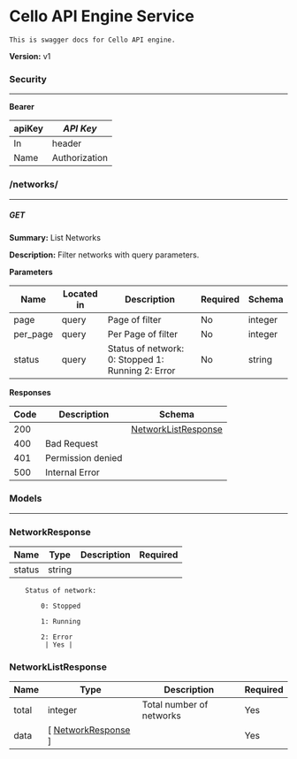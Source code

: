 Cello API Engine Service
========================

    This is swagger docs for Cello API engine.


**Version:** v1

### Security
---
**Bearer**

|apiKey|*API Key*|
|---|---|
|In|header|
|Name|Authorization|

### /networks/
---
##### ***GET***
**Summary:** List Networks

**Description:** Filter networks with query parameters.

**Parameters**

| Name | Located in | Description | Required | Schema |
| ---- | ---------- | ----------- | -------- | ---- |
| page | query | Page of filter | No | integer |
| per_page | query | Per Page of filter | No | integer |
| status | query |          Status of network:                      0: Stopped                          1: Running                          2: Error              | No | string |

**Responses**

| Code | Description | Schema |
| ---- | ----------- | ------ |
| 200 |  | [NetworkListResponse](#networklistresponse) |
| 400 | Bad Request |  |
| 401 | Permission denied |  |
| 500 | Internal Error |  |

### Models
---

### NetworkResponse

| Name | Type | Description | Required |
| ---- | ---- | ----------- | -------- |
| status | string |
        Status of network:

            0: Stopped

            1: Running

            2: Error
             | Yes |

### NetworkListResponse

| Name | Type | Description | Required |
| ---- | ---- | ----------- | -------- |
| total | integer | Total number of networks | Yes |
| data | [ [NetworkResponse](#networkresponse) ] |  | Yes |
